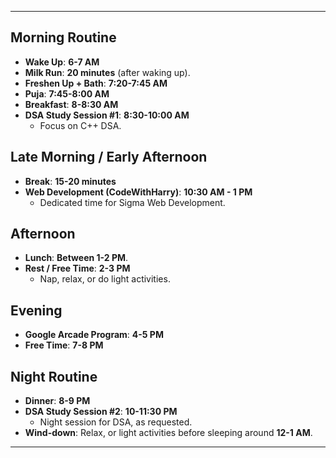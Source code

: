 
---

## Morning Routine
- **Wake Up**: **6-7 AM**
- **Milk Run**: **20 minutes** (after waking up).
- **Freshen Up + Bath**: **7:20-7:45 AM**
- **Puja**: **7:45-8:00 AM**
- **Breakfast**: **8-8:30 AM**
- **DSA Study Session #1**: **8:30-10:00 AM**
   - Focus on C++ DSA.

## Late Morning / Early Afternoon
- **Break**: **15-20 minutes**
- **Web Development (CodeWithHarry)**: **10:30 AM - 1 PM**
   - Dedicated time for Sigma Web Development.
   
## Afternoon
- **Lunch**: **Between 1-2 PM**.
- **Rest / Free Time**: **2-3 PM**
    - Nap, relax, or do light activities.

## Evening
- **Google Arcade Program**: **4-5 PM**
- **Free Time**: **7-8 PM**

## Night Routine
- **Dinner**: **8-9 PM**
- **DSA Study Session #2**: **10-11:30 PM**
    - Night session for DSA, as requested.
- **Wind-down**: Relax, or light activities before sleeping around **12-1 AM**.

---

